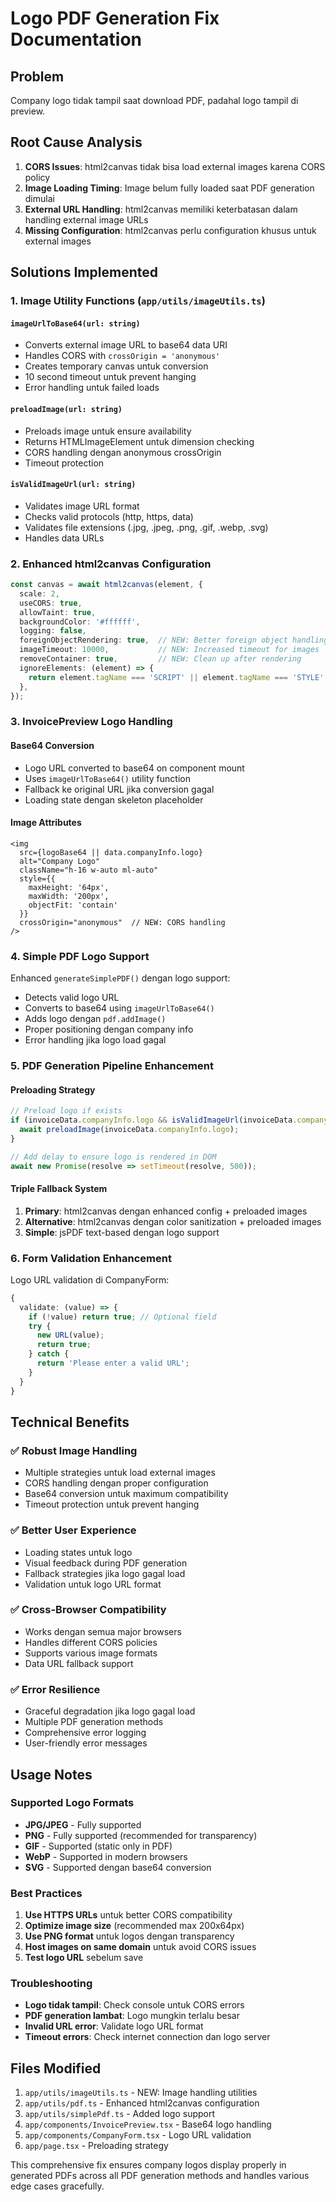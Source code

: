 # Logo PDF Generation Fix Documentation

## Problem
Company logo tidak tampil saat download PDF, padahal logo tampil di preview.

## Root Cause Analysis
1. **CORS Issues**: html2canvas tidak bisa load external images karena CORS policy
2. **Image Loading Timing**: Image belum fully loaded saat PDF generation dimulai
3. **External URL Handling**: html2canvas memiliki keterbatasan dalam handling external image URLs
4. **Missing Configuration**: html2canvas perlu configuration khusus untuk external images

## Solutions Implemented

### 1. Image Utility Functions (`app/utils/imageUtils.ts`)

#### `imageUrlToBase64(url: string)`
- Converts external image URL to base64 data URI
- Handles CORS with `crossOrigin = 'anonymous'`
- Creates temporary canvas untuk conversion
- 10 second timeout untuk prevent hanging
- Error handling untuk failed loads

#### `preloadImage(url: string)`
- Preloads image untuk ensure availability
- Returns HTMLImageElement untuk dimension checking
- CORS handling dengan anonymous crossOrigin
- Timeout protection

#### `isValidImageUrl(url: string)`
- Validates image URL format
- Checks valid protocols (http, https, data)
- Validates file extensions (.jpg, .jpeg, .png, .gif, .webp, .svg)
- Handles data URLs

### 2. Enhanced html2canvas Configuration

```typescript
const canvas = await html2canvas(element, {
  scale: 2,
  useCORS: true,
  allowTaint: true,
  backgroundColor: '#ffffff',
  logging: false,
  foreignObjectRendering: true,  // NEW: Better foreign object handling
  imageTimeout: 10000,           // NEW: Increased timeout for images
  removeContainer: true,         // NEW: Clean up after rendering
  ignoreElements: (element) => {
    return element.tagName === 'SCRIPT' || element.tagName === 'STYLE';
  },
});
```

### 3. InvoicePreview Logo Handling

#### Base64 Conversion
- Logo URL converted to base64 on component mount
- Uses `imageUrlToBase64()` utility function
- Fallback ke original URL jika conversion gagal
- Loading state dengan skeleton placeholder

#### Image Attributes
```tsx
<img 
  src={logoBase64 || data.companyInfo.logo} 
  alt="Company Logo" 
  className="h-16 w-auto ml-auto"
  style={{ 
    maxHeight: '64px',
    maxWidth: '200px',
    objectFit: 'contain'
  }}
  crossOrigin="anonymous"  // NEW: CORS handling
/>
```

### 4. Simple PDF Logo Support

Enhanced `generateSimplePDF()` dengan logo support:
- Detects valid logo URL
- Converts to base64 using `imageUrlToBase64()`
- Adds logo dengan `pdf.addImage()`
- Proper positioning dengan company info
- Error handling jika logo load gagal

### 5. PDF Generation Pipeline Enhancement

#### Preloading Strategy
```typescript
// Preload logo if exists
if (invoiceData.companyInfo.logo && isValidImageUrl(invoiceData.companyInfo.logo)) {
  await preloadImage(invoiceData.companyInfo.logo);
}

// Add delay to ensure logo is rendered in DOM
await new Promise(resolve => setTimeout(resolve, 500));
```

#### Triple Fallback System
1. **Primary**: html2canvas dengan enhanced config + preloaded images
2. **Alternative**: html2canvas dengan color sanitization + preloaded images  
3. **Simple**: jsPDF text-based dengan logo support

### 6. Form Validation Enhancement

Logo URL validation di CompanyForm:
```typescript
{
  validate: (value) => {
    if (!value) return true; // Optional field
    try {
      new URL(value);
      return true;
    } catch {
      return 'Please enter a valid URL';
    }
  }
}
```

## Technical Benefits

### ✅ **Robust Image Handling**
- Multiple strategies untuk load external images
- CORS handling dengan proper configuration
- Base64 conversion untuk maximum compatibility
- Timeout protection untuk prevent hanging

### ✅ **Better User Experience**  
- Loading states untuk logo
- Visual feedback during PDF generation
- Fallback strategies jika logo gagal load
- Validation untuk logo URL format

### ✅ **Cross-Browser Compatibility**
- Works dengan semua major browsers
- Handles different CORS policies
- Supports various image formats
- Data URL fallback support

### ✅ **Error Resilience**
- Graceful degradation jika logo gagal load
- Multiple PDF generation methods
- Comprehensive error logging
- User-friendly error messages

## Usage Notes

### Supported Logo Formats
- **JPG/JPEG** - Fully supported
- **PNG** - Fully supported (recommended for transparency)
- **GIF** - Supported (static only in PDF)
- **WebP** - Supported in modern browsers
- **SVG** - Supported dengan base64 conversion

### Best Practices
1. **Use HTTPS URLs** untuk better CORS compatibility
2. **Optimize image size** (recommended max 200x64px)
3. **Use PNG format** untuk logos dengan transparency
4. **Host images on same domain** untuk avoid CORS issues
5. **Test logo URL** sebelum save

### Troubleshooting
- **Logo tidak tampil**: Check console untuk CORS errors
- **PDF generation lambat**: Logo mungkin terlalu besar
- **Invalid URL error**: Validate logo URL format
- **Timeout errors**: Check internet connection dan logo server

## Files Modified

1. `app/utils/imageUtils.ts` - NEW: Image handling utilities
2. `app/utils/pdf.ts` - Enhanced html2canvas configuration
3. `app/utils/simplePdf.ts` - Added logo support 
4. `app/components/InvoicePreview.tsx` - Base64 logo handling
5. `app/components/CompanyForm.tsx` - Logo URL validation
6. `app/page.tsx` - Preloading strategy

This comprehensive fix ensures company logos display properly in generated PDFs across all PDF generation methods and handles various edge cases gracefully.
